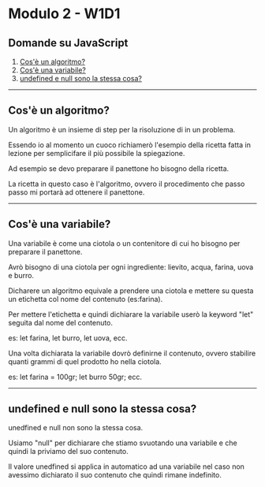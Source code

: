 # Modulo 2 - W1D1

## Domande su JavaScript
1. [Cos'è un algoritmo?](#algoritmo)
2. [Cos'è una variabile?](#variabile)
3. [undefined e null sono la stessa cosa?](#undefinednull)

***

## Cos'è un algoritmo?
<a name="algoritmo"></a>
Un algoritmo è un insieme di step per la risoluzione di in un problema.

Essendo io al momento un cuoco richiamerò l'esempio della ricetta fatta in lezione per semplicifare il più possibile la spiegazione.

Ad esempio se devo preparare il panettone ho bisogno della ricetta.

La ricetta in questo caso è l'algoritmo, ovvero il procedimento che passo passo mi portarà ad ottenere il panettone.

***

## Cos'è una variabile?
<a name="variabile"></a>
Una variabile è come una ciotola o un contenitore di cui ho bisogno per preparare il panettone.

Avrò bisogno di una ciotola per ogni ingrediente: lievito, acqua, farina, uova e burro.

Dicharere un algoritmo equivale a prendere una ciotola e mettere su questa un etichetta col nome del contenuto (es:farina).

Per mettere l'etichetta e quindi dichiarare la variabile userò la keyword "let" seguita dal nome del contenuto.

es: let farina, let burro, let uova, ecc.

Una volta dichiarata la variabile dovrò definirne il contenuto, ovvero stabilire quanti grammi di quel prodotto ho nella ciotola.

es: let farina = 100gr; let burro 50gr; ecc.

***

## undefined e null sono la stessa cosa?
<a name="undefinednull"></a>
unedfined e null non sono la stessa cosa.

Usiamo "null" per dichiarare che stiamo svuotando una variabile e che quindi la priviamo del suo contenuto.

Il valore unedfined si applica in automatico ad una variabile nel caso non avessimo dichiarato il suo contenuto che quindi rimane indefinito.
